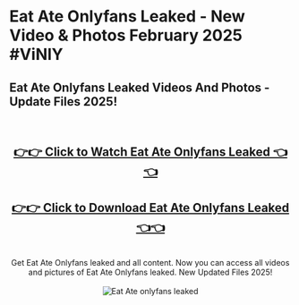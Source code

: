 # Eat Ate Onlyfans Leaked - New Video & Photos February 2025 #ViNlY

<h2>Eat Ate Onlyfans Leaked Videos And Photos - Update Files 2025!</h2>
<br>
<div align="center">
<h2><a href="https://links2leaks.com?utm_source=eatate&utm_medium=git102" rel="nofollow">👉👉 Click to Watch Eat Ate Onlyfans Leaked 👈👈</a></h2>
<h2><a href="https://links2leaks.com?utm_source=eatate&utm_medium=git102" rel="nofollow">👉👉 Click to Download Eat Ate Onlyfans Leaked 👈👈</a></h2>
<br>
Get Eat Ate Onlyfans leaked and all content. Now you can access all videos and pictures of Eat Ate Onlyfans leaked. New Updated Files 2025!
<br>
<br>
<a href="https://links2leaks.com?utm_source=eatate&utm_medium=git102" rel="nofollow" data-target="animated-image.originalLink"><img src="https://i.ibb.co/Gkj2r4b/banner.png" alt="Eat Ate onlyfans leaked" style="max-width: 100%; display: inline-block;" data-target="animated-image.originalImage"></a>
</div>
<br>
